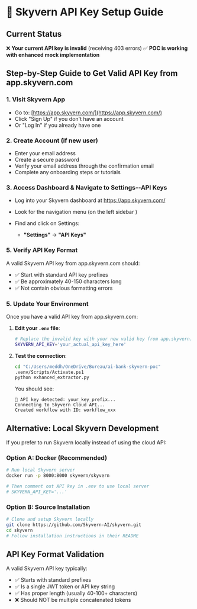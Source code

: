 # 🔑 Skyvern API Key Setup Guide

## Current Status
❌ **Your current API key is invalid** (receiving 403 errors)
✅ **POC is working with enhanced mock implementation**

## Step-by-Step Guide to Get Valid API Key from app.skyvern.com

### 1. **Visit Skyvern App**
- Go to: [https://app.skyvern.com/](https://app.skyvern.com/)
- Click "Sign Up" if you don't have an account
- Or "Log In" if you already have one

### 2. **Create Account** (if new user)
- Enter your email address
- Create a secure password
- Verify your email address through the confirmation email
- Complete any onboarding steps or tutorials

### 3. **Access Dashboard & Navigate to Settings--API Keys**
- Log into your Skyvern dashboard at https://app.skyvern.com/
- Look for the navigation menu (on the left sidebar )
- Find and click on Settings:
  
  - **"Settings"** → **"API Keys"**


### 5. **Verify API Key Format**
A valid Skyvern API key from app.skyvern.com should:

- ✅ Start with standard API key prefixes
- ✅ Be approximately 40-150 characters long
- ✅ Not contain obvious formatting errors

### 5. **Update Your Environment**
Once you have a valid API key from app.skyvern.com:

1. **Edit your `.env` file**:
   ```bash
   # Replace the invalid key with your new valid key from app.skyvern.com
   SKYVERN_API_KEY='your_actual_api_key_here'
   ```

2. **Test the connection**:
   ```bash
   cd "C:/Users/meddh/OneDrive/Bureau/ai-bank-skyvern-poc"
   .venv/Scripts/Activate.ps1
   python exhanced_extractor.py
   ```

   You should see:
   ```
   🔑 API key detected: your_key_prefix...
   Connecting to Skyvern Cloud API...
   Created workflow with ID: workflow_xxx
   ```

## Alternative: Local Skyvern Development

If you prefer to run Skyvern locally instead of using the cloud API:

### Option A: Docker (Recommended)
```bash
# Run local Skyvern server
docker run -p 8000:8000 skyvern/skyvern

# Then comment out API key in .env to use local server
# SKYVERN_API_KEY='...'
```

### Option B: Source Installation
```bash
# Clone and setup Skyvern locally
git clone https://github.com/Skyvern-AI/skyvern.git
cd skyvern
# Follow installation instructions in their README
```

## API Key Format Validation

A valid Skyvern API key typically:
- ✅ Starts with standard prefixes
- ✅ Is a single JWT token or API key string
- ✅ Has proper length (usually 40-100+ characters)
- ❌ Should NOT be multiple concatenated tokens

